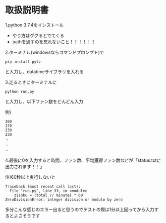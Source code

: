 # 取扱説明書

1.python 3.7.4をインストール
- やり方はググるとでてくる
- pathを通すのを忘れないこと！！！！！！

2.ターミナル(windowsならコマンドプロンプト)で

```
pip install pytz
```

と入力し、datatimeライブラリを入れる

3.走るときにターミナルに

```
python run.py
```

と入力し、以下ファン数をどんどん入力

例)

```
200
170
230
230
・
・
・
```

4.最後に0を入力すると時間、ファン数、平均獲得ファン数などが「status.txtに出力されます！！」

注)60秒以上実行しないと

```
Traceback (most recent call last):
  File "run.py", line 33, in <module>
    zisoku = (total // minute) * 60
ZeroDivisionError: integer division or modulo by zero
```

多分こんな感じのエラー出ると思うのでテストの際は1分以上図ってから入力するとよさそうです
